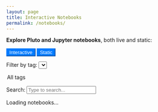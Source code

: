 ```yaml
---
layout: page
title: Interactive Notebooks
permalink: /notebooks/
---
```


<style>
.btn-group .btn-outline-primary.type-toggle.active {
  background-color: #007bff !important;
  color: white !important;
  border-color: #007bff !important;
}
.btn-group .btn-outline-secondary.type-toggle.active {
  background-color: rgb(148, 100, 188) !important;
  color: white !important;
  border-color: rgb(148, 100, 188) !important;
}
</style>

<p><strong>Explore Pluto and Jupyter notebooks</strong>, both live and static:</p>

<!-- Type Filter Pills -->
<div class="btn-group mb-3" role="group" aria-label="Type filter">
  <button type="button" class="btn btn-outline-primary active type-toggle" data-type="interactive">Interactive</button>
  <button type="button" class="btn btn-outline-primary active type-toggle" data-type="static">Static</button>
</div>

<!-- Tag Filter -->
<label for="tag-filter">Filter by tag:</label>
<select id="tag-filter" class="form-control mb-3" style="max-width: 300px;">
  <option value="">All tags</option>
</select>

<!-- Search Bar -->
<label for="search-input">Search:</label>
<input type="text" id="search-input" class="form-control mb-4" placeholder="Type to search..." style="max-width: 400px;" />

<!-- Notebook List -->
<div id="notebook-list">
  <p>Loading notebooks...</p>
</div>

<script>
const metadata = {{ site.data.notebooks | jsonify }};
const INTERACTIVE_BASE = "https://pluto-slider-server-production.up.railway.app/";
const STATIC_BASE = "https://smgroves.github.io/julia/";

let allNotebooks = [];

function normalizeMeta() {
  allNotebooks = Object.entries(metadata).map(([key, data]) => {
    const type = data.type || (key.includes("interactive") ? "interactive" : "static");

    return {
      key,
      title: data.title || key,
      description: data.description || "",
      tags: data.tags || [],
      type: type,
      url: data.url || (type === "interactive"
        ? `${INTERACTIVE_BASE}${key}.html`
        : data.static_url || `${STATIC_BASE}${key}.html`),
      binder_url: data.binder_url || null
    };
  });
}

function buildTagDropdown() {
  const tagSet = new Set();
  allNotebooks.forEach(n => (n.tags || []).forEach(tag => tagSet.add(tag)));

  const tagSelect = document.getElementById("tag-filter");
  tagSet.forEach(tag => {
    const opt = document.createElement("option");
    opt.value = tag;
    opt.textContent = tag;
    tagSelect.appendChild(opt);
  });
}

function renderList() {
  const container = document.getElementById("notebook-list");
  const searchTerm = document.getElementById("search-input").value.toLowerCase();
  const selectedTag = document.getElementById("tag-filter").value;
  const activeTypes = Array.from(document.querySelectorAll(".btn-group .btn.active")).map(btn => btn.dataset.type);

  const filtered = allNotebooks.filter(n => {
    const matchesType = activeTypes.includes(n.type);
    const matchesTag = !selectedTag || n.tags.includes(selectedTag);
    const matchesSearch = n.title.toLowerCase().includes(searchTerm) || n.description.toLowerCase().includes(searchTerm);
    return matchesType && matchesTag && matchesSearch;
  });

  container.innerHTML = filtered.length
    ? ""
    : "<p>No notebooks match your filters.</p>";

  filtered.forEach(n => {
    const item = document.createElement("div");
    item.className = "mb-4";

    const badgeClass = n.type === "interactive" ? "primary" : "secondary";
    const binderBtn = n.binder_url
      ? `<a href="${n.binder_url}" class="btn btn-sm btn-outline-secondary ml-2" target="_blank">Launch in Binder</a>`
      : "";

    item.innerHTML = `
      <h4>
        <a href="${n.url}" target="_blank">${n.title}</a>
        ${binderBtn}
        <span class="badge badge-${badgeClass} ml-2">${n.type}</span>
      </h4>
      <p>${n.description}</p>
      ${n.tags.length ? `<p style="font-size: 0.9em; color: #555;">Tags: ${n.tags.join(", ")}</p>` : ""}
    `;
    container.appendChild(item);
  });
}

document.addEventListener("DOMContentLoaded", () => {
  normalizeMeta();
  buildTagDropdown();
  renderList();

  document.getElementById("search-input").addEventListener("input", renderList);
  document.getElementById("tag-filter").addEventListener("change", renderList);

  document.querySelectorAll(".btn-group .btn").forEach(btn => {
    btn.addEventListener("click", () => {
      btn.classList.toggle("active");
      renderList();
    });
  });
});
</script>
